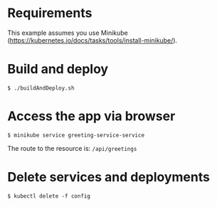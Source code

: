 # Requirements

This example assumes you use Minikube (https://kubernetes.io/docs/tasks/tools/install-minikube/).

# Build and deploy

`$ ./buildAndDeploy.sh`

# Access the app via browser

`$ minikube service greeting-service-service`

The route to the resource is: `/api/greetings`

# Delete services and deployments

`$ kubectl delete -f config`
